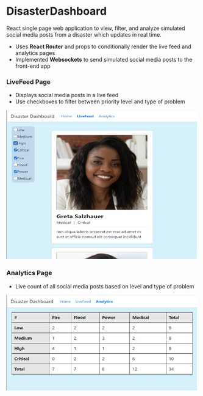 # DisasterDashboard

React single page web application to view, filter, and analyze simulated social media posts from a disaster which updates in real time. 
- Uses **React Router** and props to conditionally render the live feed and analytics pages 
- Implemented **Websockets** to send simulated social media posts to the front-end app


### LiveFeed Page
- Displays social media posts in a live feed
- Use checkboxes to filter between priority level and type of problem


<img src="https://github.com/NishanthRaveendran/DisasterDashboard/blob/main/livefeed.jpg" width="500" height="390">


### Analytics Page
- Live count of all social media posts based on level and type of problem


<img src="https://github.com/NishanthRaveendran/DisasterDashboard/blob/main/analytics.jpg" width="500" height="250">
